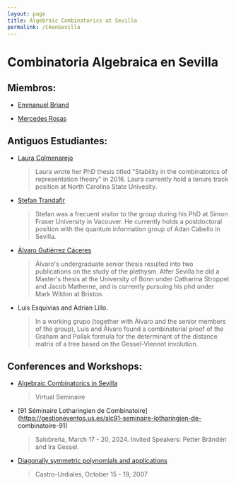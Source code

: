 ```yaml
---
layout: page
title: Algebraic Combinatorics at Sevilla
permalink: /CAenSevilla
---
```


# Combinatoria Algebraica en Sevilla


## Miembros:

- [Emmanuel Briand](http://emmanuel.jean.briand.free.fr/)


- [Mercedes Rosas](https://mhrosas.github.io/)


## Antiguos Estudiantes:

- [Laura Colmenarejo](https://sites.google.com/view/l-colmenarejo/home)
  > Laura wrote her PhD thesis titled "Stability in the combinatorics of representation theory" in 2016.
  > Laura currently hold a tenure track position at North Carolina State Univesity.
  
- [Stefan Trandafir](https://www.researchgate.net/profile/Stefan-Trandafir)
  > Stefan was a frecuent visitor to the group during his PhD at
  >  Simon Fraser University in Vacouver. He currently holds a
  > postdoctoral position with the quantum information group of
  >  Adan Cabello in Sevilla.
- [Álvaro Gutiérrez Cáceres](https://sites.google.com/view/gutierrez-caceres/)

  > Álvaro's undergraduate senior thesis resulted into two publications
  > on the study of the plethysm. Atfer Sevilla he did a Master's
  >  thesis at the University of Bonn under Catharina Stroppel
  > and Jacob Matherne, and is currently pursuing his phd under
  > Mark Wildon at Briston.

- Luis Esquivias and Adrian Lillo.
   > In a working grupo (together with Álvaro and the senior
   > members of the group), Luis and Álvaro found a combinatorial proof
   >  of the Graham and Pollak formula for the determinant of the
   > distance matrix of a tree based on the Gessel-Viennot involution.




## Conferences and Workshops:
- [Algebraic Combinatorics in Sevilla](https://personal.us.es/mrosas/combinatoria_algebraica_en_Sevilla/)
  > Virtual Seminaire

- [91 Séminaire Lotharingien de Combinatoire](https://gestioneventos.us.es/slc91-seminaire-lotharingien-de-
combinatoire-91)
  > Salobreña, March 17 - 20, 2024.
  > Invited Speakers: Petter Brändén and Ira Gessel.
  
- [Diagonally symmetric polynomials and applications](https://congreso.us.es/dsym/)
  >Castro-Urdiales, October 15 - 19, 2007







